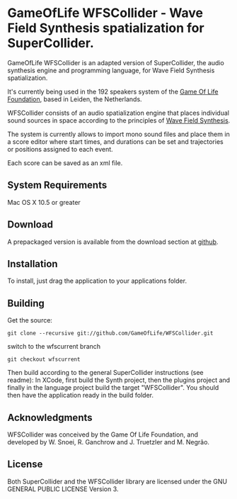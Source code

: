 GameOfLife WFSCollider - Wave Field Synthesis spatialization for SuperCollider.
===============================================================================

GameOfLife WFSCollider is an adapted version of SuperCollider, the audio synthesis engine and programming language, for Wave Field Synthesis spatialization.

It's currently being used in the 192 speakers system of the [Game Of Life Foundation](http://gameoflife.nl/en), based in Leiden, the Netherlands.

WFSCollider consists of an audio spatialization engine that places individual sound sources in space according to the principles of [Wave Field Synthesis](http://en.wikipedia.org/wiki/Wave_field_synthesis).

The system is currently allows to import mono sound files and place them in a score editor where start times, and durations can be set and trajectories or positions assigned to each event.

Each score can be saved as an xml file.

## System Requirements ##

Mac OS X 10.5 or greater

## Download ##

A prepackaged version is available from the download section at [github](https://github.com/GameOfLife/WFSCollider).

## Installation ##

To install, just drag the application to your applications folder.

## Building ##

Get the source:

	git clone --recursive git://github.com/GameOfLife/WFSCollider.git

switch to the wfscurrent branch

	git checkout wfscurrent

Then build according to the general SuperCollider instructions (see readme): In XCode, first build the Synth project, then the plugins project and finally in the language project build the target "WFSCollider". You should then have the application ready in the build folder.

## Acknowledgments ##
WFSCollider was conceived by the Game Of Life Foundation, and developed by W. Snoei, R. Ganchrow and J. Truetzler and M. Negrão.

## License ##
Both SuperCollider and the WFSCollider library are licensed under the GNU GENERAL PUBLIC LICENSE Version 3.  

